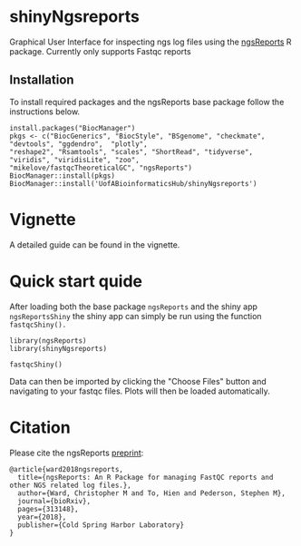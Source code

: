 # shinyNgsreports

Graphical User Interface for inspecting ngs log files using the [ngsReports](https://github.com/UofABioinformaticsHub/ngsReports) R package. 
Currently only supports Fastqc reports

## Installation
To install required packages and the ngsReports base package follow the instructions below.

```
install.packages("BiocManager")
pkgs <- c("BiocGenerics", "BiocStyle", "BSgenome", "checkmate", "devtools", "ggdendro",  "plotly",
"reshape2", "Rsamtools", "scales", "ShortRead", "tidyverse",  "viridis", "viridisLite", "zoo", 
"mikelove/fastqcTheoreticalGC", "ngsReports")
BiocManager::install(pkgs)
BiocManager::install('UofABioinformaticsHub/shinyNgsreports')
```
# Vignette
A detailed guide can be found in the vignette.

# Quick start quide
After loading both the base package `ngsReports` and the shiny app `ngsReportsShiny` the shiny app can simply be run using the 
function `fastqcShiny().`

```
library(ngsReports)
library(shinyNgsreports)

fastqcShiny()
```
Data can then be imported by clicking the "Choose Files" button and navigating to your fastqc files.
Plots will then be loaded automatically.

# Citation 

Please cite the ngsReports [preprint](https://www.biorxiv.org/content/early/2018/05/02/313148):

```
@article{ward2018ngsreports,
  title={ngsReports: An R Package for managing FastQC reports and other NGS related log files.},
  author={Ward, Christopher M and To, Hien and Pederson, Stephen M},
  journal={bioRxiv},
  pages={313148},
  year={2018},
  publisher={Cold Spring Harbor Laboratory}
}
```
